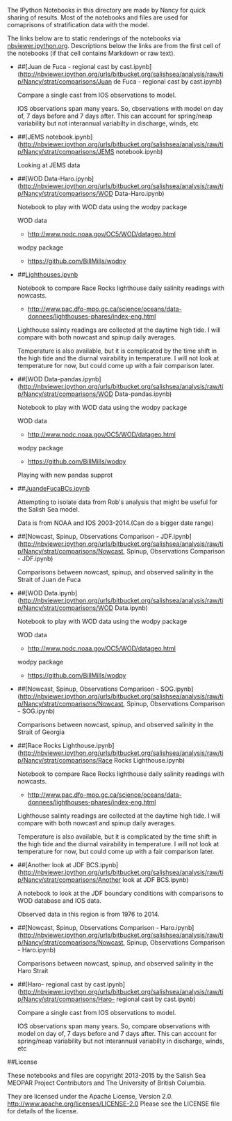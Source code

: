 The IPython Notebooks in this directory are made by Nancy for
quick sharing of results. Most of the notebooks and files are used for
comaprisons of stratification data with the model.

The links below are to static renderings of the notebooks via
[nbviewer.ipython.org](http://nbviewer.ipython.org/).
Descriptions below the links are from the first cell of the notebooks
(if that cell contains Markdown or raw text).

* ##[Juan de Fuca - regional cast by cast.ipynb](http://nbviewer.ipython.org/urls/bitbucket.org/salishsea/analysis/raw/tip/Nancy/strat/comparisons/Juan de Fuca - regional cast by cast.ipynb)  
    
    Compare a single cast from IOS observations to model.  
      
    IOS observations span many years. So, cbservations with model on day of, 7 days before and 7 days after. This can account for spring/neap variability but not interannual variabilty in discharge, winds, etc  

* ##[JEMS notebook.ipynb](http://nbviewer.ipython.org/urls/bitbucket.org/salishsea/analysis/raw/tip/Nancy/strat/comparisons/JEMS notebook.ipynb)  
    
    Looking at JEMS data  

* ##[WOD Data-Haro.ipynb](http://nbviewer.ipython.org/urls/bitbucket.org/salishsea/analysis/raw/tip/Nancy/strat/comparisons/WOD Data-Haro.ipynb)  
    
    Notebook to play with WOD data using the wodpy package  
      
    WOD data  
    * http://www.nodc.noaa.gov/OC5/WOD/datageo.html  
      
    wodpy package  
    * https://github.com/BillMills/wodpy  
      


* ##[Lighthouses.ipynb](http://nbviewer.ipython.org/urls/bitbucket.org/salishsea/analysis/raw/tip/Nancy/strat/comparisons/Lighthouses.ipynb)  
    
    Notebook to compare Race Rocks lighthouse daily salinity readings with nowcasts.  
    * http://www.pac.dfo-mpo.gc.ca/science/oceans/data-donnees/lighthouses-phares/index-eng.html  
      
      
    Lighthouse salinty readings are collected at the daytime high tide. I will compare with both nowcast and spinup daily averages.  
      
    Temperature is also available, but it is complicated by the time shift in the high tide and the diurnal vairability in temperature. I will not look at temperature for now, but could come up with a fair comparison later.  

* ##[WOD Data-pandas.ipynb](http://nbviewer.ipython.org/urls/bitbucket.org/salishsea/analysis/raw/tip/Nancy/strat/comparisons/WOD Data-pandas.ipynb)  
    
    Notebook to play with WOD data using the wodpy package  
      
    WOD data  
    * http://www.nodc.noaa.gov/OC5/WOD/datageo.html  
      
    wodpy package  
    * https://github.com/BillMills/wodpy  
      
    Playing with new pandas supprot  

* ##[JuandeFucaBCs.ipynb](http://nbviewer.ipython.org/urls/bitbucket.org/salishsea/analysis/raw/tip/Nancy/strat/comparisons/JuandeFucaBCs.ipynb)  
    
    Attempting to isolate data from Rob's analysis that might be useful for the Salish Sea model.  
      
    Data is from NOAA and IOS 2003-2014.(Can do a bigger date range)  

* ##[Nowcast, Spinup, Observations Comparison - JDF.ipynb](http://nbviewer.ipython.org/urls/bitbucket.org/salishsea/analysis/raw/tip/Nancy/strat/comparisons/Nowcast, Spinup, Observations Comparison - JDF.ipynb)  
    
    Comparisons between nowcast, spinup, and observed salinity in the Strait of Juan de Fuca  

* ##[WOD Data.ipynb](http://nbviewer.ipython.org/urls/bitbucket.org/salishsea/analysis/raw/tip/Nancy/strat/comparisons/WOD Data.ipynb)  
    
    Notebook to play with WOD data using the wodpy package  
      
    WOD data  
    * http://www.nodc.noaa.gov/OC5/WOD/datageo.html  
      
    wodpy package  
    * https://github.com/BillMills/wodpy  
      


* ##[Nowcast, Spinup, Observations Comparison - SOG.ipynb](http://nbviewer.ipython.org/urls/bitbucket.org/salishsea/analysis/raw/tip/Nancy/strat/comparisons/Nowcast, Spinup, Observations Comparison - SOG.ipynb)  
    
    Comparisons between nowcast, spinup, and observed salinity in the Strait of Georgia  

* ##[Race Rocks Lighthouse.ipynb](http://nbviewer.ipython.org/urls/bitbucket.org/salishsea/analysis/raw/tip/Nancy/strat/comparisons/Race Rocks Lighthouse.ipynb)  
    
    Notebook to compare Race Rocks lighthouse daily salinity readings with nowcasts.  
    * http://www.pac.dfo-mpo.gc.ca/science/oceans/data-donnees/lighthouses-phares/index-eng.html  
      
      
    Lighthouse salinty readings are collected at the daytime high tide. I will compare with both nowcast and spinup daily averages.  
      
    Temperature is also available, but it is complicated by the time shift in the high tide and the diurnal vairability in temperature. I will not look at temperature for now, but could come up with a fair comparison later.  

* ##[Another look at JDF BCS.ipynb](http://nbviewer.ipython.org/urls/bitbucket.org/salishsea/analysis/raw/tip/Nancy/strat/comparisons/Another look at JDF BCS.ipynb)  
    
    A notebook to look at the JDF boundary conditions with comparisons to WOD database and IOS data.  
      
    Observed data in this region is from 1976 to 2014.  

* ##[Nowcast, Spinup, Observations Comparison - Haro.ipynb](http://nbviewer.ipython.org/urls/bitbucket.org/salishsea/analysis/raw/tip/Nancy/strat/comparisons/Nowcast, Spinup, Observations Comparison - Haro.ipynb)  
    
    Comparisons between nowcast, spinup, and observed salinity in the Haro Strait  

* ##[Haro- regional cast by cast.ipynb](http://nbviewer.ipython.org/urls/bitbucket.org/salishsea/analysis/raw/tip/Nancy/strat/comparisons/Haro- regional cast by cast.ipynb)  
    
    Compare a single cast from IOS observations to model.  
      
    IOS observations span many years. So, compare observations with model on day of, 7 days before and 7 days after. This can account for spring/neap variability but not interannual variabilty in discharge, winds, etc  


##License

These notebooks and files are copyright 2013-2015
by the Salish Sea MEOPAR Project Contributors
and The University of British Columbia.

They are licensed under the Apache License, Version 2.0.
http://www.apache.org/licenses/LICENSE-2.0
Please see the LICENSE file for details of the license.
